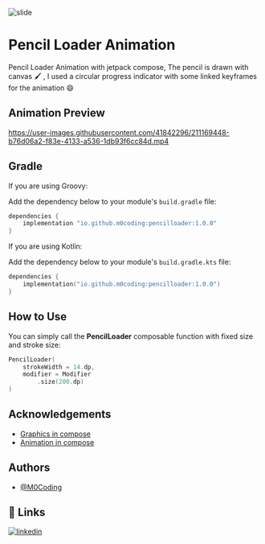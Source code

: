 ![slide](https://user-images.githubusercontent.com/41842296/211169423-8e37cb82-e4cf-454e-b4c3-ec358cd08115.png)

# Pencil Loader Animation

Pencil Loader Animation with jetpack compose, The pencil is drawn with canvas 🖌 , I used a circular progress indicator with some linked keyframes for the animation 😄


## Animation Preview


https://user-images.githubusercontent.com/41842296/211169448-b76d06a2-f83e-4133-a536-1db93f6cc84d.mp4

## Gradle

If you are using Groovy:

Add the dependency below to your module's `build.gradle` file:
```groovy
dependencies {
    implementation "io.github.m0coding:pencilloader:1.0.0"
}
```


If you are using Kotlin:

Add the dependency below to your module's `build.gradle.kts` file:
```kotlin
dependencies {
    implementation("io.github.m0coding:pencilloader:1.0.0")
}
```

## How to Use

You can simply call the **PencilLoader** composable function with fixed size and stroke size:
```kotlin
PencilLoader(
    strokeWidth = 14.dp,
    modifier = Modifier
        .size(200.dp)
)
```

## Acknowledgements

 - [Graphics in compose](https://developer.android.com/jetpack/compose/graphics/draw/overview)
 - [Animation in compose](https://developer.android.com/jetpack/compose/animation)


## Authors

- [@M0Coding](https://www.github.com/M0Coding)


## 🔗 Links
[![linkedin](https://img.shields.io/badge/linkedin-0A66C2?style=for-the-badge&logo=linkedin&logoColor=white)](https://www.linkedin.com/in/mohamed-benrejeb/)
